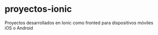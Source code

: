 # proyectos-ionic
Proyectos desarrollados en Ionic como fronted para dispositivos móviles iOS o Android

